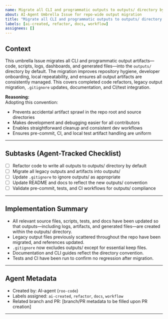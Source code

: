 ```yaml
---
name: Migrate all CLI and programmatic outputs to outputs/ directory by default
about: AI-Agent Umbrella Issue for repo-wide output migration
title: "Migrate all CLI and programmatic outputs to outputs/ directory by default"
labels: [ai-created, refactor, docs, workflow]
assignees: []
---
```


## Context

This umbrella Issue migrates all CLI and programmatic output artifacts—code, scripts, logs, dashboards, and generated files—into the `outputs/` directory by default. The migration improves repository hygiene, developer onboarding, local repeatability, and ensures all output artifacts are consistently managed. This covers completed code refactors, legacy output migration, `.gitignore` updates, documentation, and CI/test integration.

**Reasoning:**  
Adopting this convention:
- Prevents accidental artifact sprawl in the repo root and source directories
- Makes development and debugging easier for all contributors
- Enables straightforward cleanup and consistent dev workflows
- Ensures pre-commit, CI, and local test artifact handling are uniform

---

## Subtasks (Agent-Tracked Checklist)

- [ ] Refactor code to write all outputs to outputs/ directory by default
- [ ] Migrate all legacy outputs and artifacts into outputs/
- [ ] Update `.gitignore` to ignore outputs/ as appropriate
- [ ] Update README and docs to reflect the new outputs/ convention
- [ ] Validate pre-commit, tests, and CI workflows for outputs/ compliance

---

## Implementation Summary

- All relevant source files, scripts, tests, and docs have been updated so that outputs—including logs, artifacts, and generated files—are created within the outputs/ directory.
- Legacy output files previously scattered throughout the repo have been migrated, and references updated.
- `.gitignore` now excludes outputs/ except for essential keep files.
- Documentation and CLI guides reflect the directory convention.
- Tests and CI have been run to confirm no regression after migration.

---

## Agent Metadata

- Created by: AI-agent (`roo-code`)
- Labels assigned: `ai-created`, `refactor`, `docs`, `workflow`
- Related branch and PR: [branch/PR metadata to be filled upon PR creation]

---
